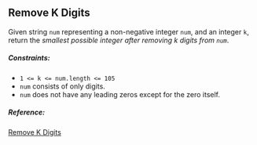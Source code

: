 ## Remove K Digits

Given string `num` representing a non-negative integer `num`, and an integer `k`, return the _smallest possible integer after removing k digits from `num`_.

##### Constraints:

- `1 <= k <= num.length <= 105`
- `num` consists of only digits.
- `num` does not have any leading zeros except for the zero itself.

##### Reference:
[Remove K Digits](https://leetcode.com/problems/remove-k-digits/)
